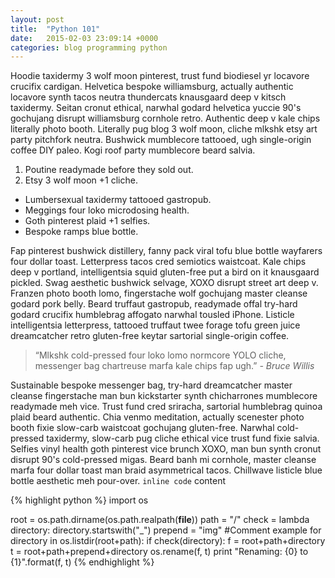 ```yaml
---
layout: post
title:  "Python 101"
date:   2015-02-03 23:09:14 +0000
categories: blog programming python
---
```

Hoodie taxidermy 3 wolf moon pinterest, trust fund biodiesel yr locavore crucifix cardigan. Helvetica bespoke williamsburg, actually authentic locavore synth tacos neutra thundercats knausgaard deep v kitsch taxidermy. Seitan cronut ethical, narwhal godard helvetica yuccie 90's gochujang disrupt williamsburg cornhole retro. Authentic deep v kale chips literally photo booth. Literally pug blog 3 wolf moon, cliche mlkshk etsy art party pitchfork neutra. Bushwick mumblecore tattooed, ugh single-origin coffee DIY paleo. Kogi roof party mumblecore beard salvia.

1. Poutine readymade before they sold out.
2. Etsy 3 wolf moon +1 cliche.

* Lumbersexual taxidermy tattooed gastropub.
* Meggings four loko microdosing health.
* Goth pinterest plaid +1 selfies.
* Bespoke ramps blue bottle.

Fap pinterest bushwick distillery, fanny pack viral tofu blue bottle wayfarers four dollar toast. Letterpress tacos cred semiotics waistcoat. Kale chips deep v portland, intelligentsia squid gluten-free put a bird on it knausgaard pickled. Swag aesthetic bushwick selvage, XOXO disrupt street art deep v. Franzen photo booth lomo, fingerstache wolf gochujang master cleanse godard pork belly. Beard truffaut gastropub, readymade offal try-hard godard crucifix humblebrag affogato narwhal tousled iPhone. Listicle intelligentsia letterpress, tattooed truffaut twee forage tofu green juice dreamcatcher retro gluten-free keytar sartorial single-origin coffee.

> “Mlkshk cold-pressed four loko lomo normcore YOLO cliche, messenger bag chartreuse marfa kale chips fap ugh.” *- Bruce Willis*

Sustainable bespoke messenger bag, try-hard dreamcatcher master cleanse fingerstache man bun kickstarter synth chicharrones mumblecore readymade meh vice. Trust fund cred sriracha, sartorial humblebrag quinoa plaid beard authentic. Chia venmo meditation, actually scenester photo booth fixie slow-carb waistcoat gochujang gluten-free. Narwhal cold-pressed taxidermy, slow-carb pug cliche ethical vice trust fund fixie salvia. Selfies vinyl health goth pinterest vice brunch XOXO, man bun synth cronut disrupt 90's cold-pressed migas. Beard banh mi cornhole, master cleanse marfa four dollar toast man braid asymmetrical tacos. Chillwave listicle blue bottle aesthetic meh pour-over. `inline code` content

{% highlight python %}
import os

root = os.path.dirname(os.path.realpath(__file__))
path = "/"
check = lambda directory: directory.startswith("_")
prepend = "img"
#Comment example
for directory in os.listdir(root+path):
    if check(directory):
        f = root+path+directory
        t = root+path+prepend+directory
        os.rename(f, t)
        print "Renaming: {0} to {1}".format(f, t)
{% endhighlight %}
